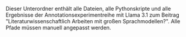 Dieser Unterordner enthält alle Dateien, alle Pythonskripte und alle Ergebnisse der Annotationsexperimentreihe mit Llama 3.1 zum Beitrag "Literaturwissenschaftlich Arbeiten mit großen Sprachmodellen?".
Alle Pfade müssen manuell angepasst werden.
